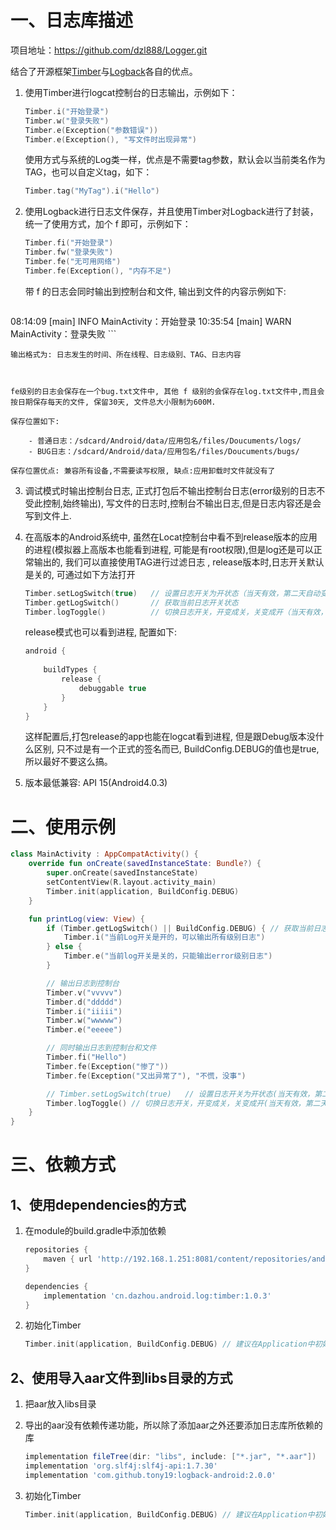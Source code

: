 # 一、日志库描述

项目地址：https://github.com/dzl888/Logger.git

结合了开源框架[Timber](https://github.com/JakeWharton/timber)与[Logback](https://github.com/tony19/logback-android)各自的优点。

1. 使用Timber进行logcat控制台的日志输出，示例如下：

    ```kotlin
    Timber.i("开始登录")
    Timber.w("登录失败")
    Timber.e(Exception("参数错误"))
    Timber.e(Exception(), "写文件时出现异常")
    ```
    
    使用方式与系统的Log类一样，优点是不需要tag参数，默认会以当前类名作为TAG，也可以自定义tag，如下：
    
    ```kotlin
    Timber.tag("MyTag").i("Hello")
    ```
    
2. 使用Logback进行日志文件保存，并且使用Timber对Logback进行了封装，统一了使用方式，加个 f 即可，示例如下：

    ```kotlin
    Timber.fi("开始登录")
    Timber.fw("登录失败")
    Timber.fe("无可用网络")
    Timber.fe(Exception(), "内存不足")
    ```

    带 f 的日志会同时输出到控制台和文件, 输出到文件的内容示例如下:

    ```kotlin
08:14:09 [main] INFO  MainActivity：开始登录
    10:35:54 [main] WARN  MainActivity：登录失败
    ```
    
    输出格式为: 日志发生的时间、所在线程、日志级别、TAG、日志内容
    
    
    
    fe级别的日志会保存在一个bug.txt文件中, 其他 f 级别的会保存在log.txt文件中,而且会按日期保存每天的文件, 保留30天, 文件总大小限制为600M.
    
    保存位置如下:
    
    	- 普通日志：/sdcard/Android/data/应用包名/files/Doucuments/logs/
    	- BUG日志：/sdcard/Android/data/应用包名/files/Doucuments/bugs/
    
    保存位置优点: 兼容所有设备,不需要读写权限, 缺点:应用卸载时文件就没有了
    
3. 调试模式时输出控制台日志, 正式打包后不输出控制台日志(error级别的日志不受此控制,始终输出), 写文件的日志时,控制台不输出日志,但是日志内容还是会写到文件上.
   
4. 在高版本的Android系统中, 虽然在Locat控制台中看不到release版本的应用的进程(模拟器上高版本也能看到进程, 可能是有root权限),但是log还是可以正常输出的, 我们可以直接使用TAG进行过滤日志 , release版本时,日志开关默认是关的, 可通过如下方法打开

    ```kotlin
    Timber.setLogSwitch(true)   // 设置日志开关为开状态（当天有效，第二天自动变成关）
    Timber.getLogSwitch()       // 获取当前日志开关状态
    Timber.logToggle()          // 切换日志开关，开变成关，关变成开（当天有效，第二天自动变成关）
    ```
    
    release模式也可以看到进程, 配置如下:
    
    ```groovy
    android {
        
        buildTypes {
            release {
                debuggable true
            }
        }
    }
    ```
    
    这样配置后,打包release的app也能在logcat看到进程, 但是跟Debug版本没什么区别, 只不过是有一个正式的签名而已, BuildConfig.DEBUG的值也是true, 所以最好不要这么搞。
    
5. 版本最低兼容: API 15(Android4.0.3)

# 二、使用示例

```kotLin
class MainActivity : AppCompatActivity() {
    override fun onCreate(savedInstanceState: Bundle?) {
        super.onCreate(savedInstanceState)
        setContentView(R.layout.activity_main)
        Timber.init(application, BuildConfig.DEBUG)
    }

    fun printLog(view: View) {
        if (Timber.getLogSwitch() || BuildConfig.DEBUG) { // 获取当前日志开关状态
            Timber.i("当前Log开关是开的，可以输出所有级别日志")
        } else {
            Timber.e("当前log开关是关的，只能输出error级别日志")
        }

        // 输出日志到控制台
        Timber.v("vvvvv")
        Timber.d("ddddd")
        Timber.i("iiiii")
        Timber.w("wwwww")
        Timber.e("eeeee")

        // 同时输出日志到控制台和文件
        Timber.fi("Hello")
        Timber.fe(Exception("惨了"))
        Timber.fe(Exception("又出异常了"), "不慌，没事")

        // Timber.setLogSwitch(true)   // 设置日志开关为开状态(当天有效，第二天自动变成关）
        Timber.logToggle() // 切换日志开关，开变成关，关变成开(当天有效，第二天自动变成关）
    }
}
```



# 三、依赖方式

## 1、使用dependencies的方式

1. 在module的build.gradle中添加依赖
   
   ```groovy
   repositories {
       maven { url 'http://192.168.1.251:8081/content/repositories/android_repositories/'}
   }
   
   dependencies {
       implementation 'cn.dazhou.android.log:timber:1.0.3'
   }
   ```
   
3. 初始化Timber

   ```kotlin
   Timber.init(application, BuildConfig.DEBUG) // 建议在Application中初始化. 注意,这里的BuildConfig要使用自己应用包名下的,不能用其他包名下的
   ```

## 2、使用导入aar文件到libs目录的方式

1. 把aar放入libs目录
2. 导出的aar没有依赖传递功能，所以除了添加aar之外还要添加日志库所依赖的库
   ```groovy
   implementation fileTree(dir: "libs", include: ["*.jar", "*.aar"])
   implementation 'org.slf4j:slf4j-api:1.7.30'
   implementation 'com.github.tony19:logback-android:2.0.0'
   ```
2. 初始化Timber

   ```kotlin
   Timber.init(application, BuildConfig.DEBUG) // 建议在Application中初始化. 注意,这里的BuildConfig要使用自己应用包名下的,不能用其他包名下的
   ```
